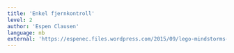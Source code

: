 ```yaml
---
title: 'Enkel fjernkontroll'
level: 2
author: 'Espen Clausen'
language: nb
external: 'https://espenec.files.wordpress.com/2015/09/lego-mindstorms-del-2-2.pdf'
---
```

